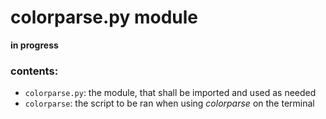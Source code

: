 # colorparse.py module

__in progress__

### contents:
- `colorparse.py`: the module, that shall be imported and used as needed
- `colorparse`: the script to be ran when using *colorparse* on the terminal

